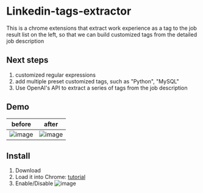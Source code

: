 # Linkedin-tags-extractor

This is a chrome extensions that extract work experience as a tag to the job result list on the left, so that we can build customized tags from the detailed job description

## Next steps
1. customized regular expressions
2. add multiple preset customized tags, such as "Python", "MySQL"
3. Use OpenAI's API to extract a series of tags from the job description

## Demo
| before | after |
|--------|-------|
|![image](https://github.com/frank-1150/Linkedin-tags-extractor/assets/76094159/26997e59-7e20-4bd6-8180-3932add0134e) |![image](https://github.com/frank-1150/Linkedin-tags-extractor/assets/76094159/aeaf7b7f-2adc-4370-bb2c-7b659c828922) |

## Install
1. Download
2. Load it into Chrome: [tutorial](https://developer.chrome.com/docs/extensions/mv3/getstarted/development-basics/)
3. Enable/Disable
![image](https://github.com/frank-1150/Linkedin-tags-extractor/assets/76094159/a8953bc6-6f69-40a5-bc2a-45c5cc43cdd6)

